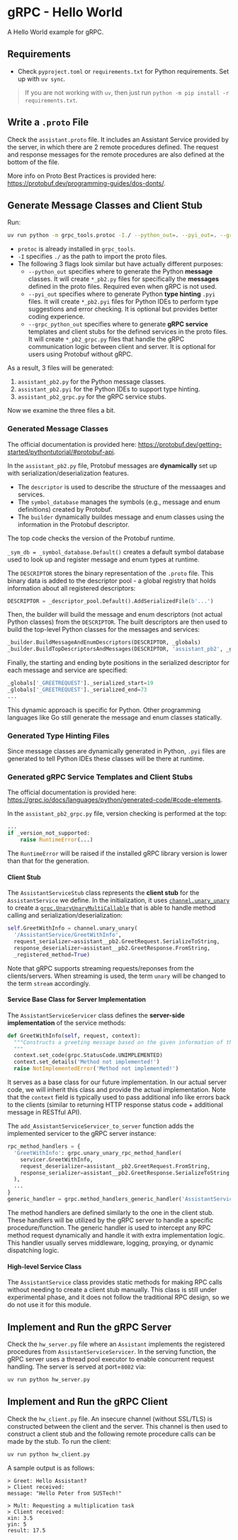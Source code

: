 # gRPC - Hello World
A Hello World example for gRPC.

## Requirements
- Check `pyproject.toml` or `requirements.txt` for Python requirements. Set up with `uv sync`.

> If you are not working with `uv`, then just run `python -m pip install -r requirements.txt`.

## Write a `.proto` File
Check the `assistant.proto` file. It includes an Assistant Service provided by the server, in which there are 2 remote procedures defined. The request and response messages for the remote procedures are also defined at the bottom of the file.

More info on Proto Best Practices is provided here: https://protobuf.dev/programming-guides/dos-donts/.

## Generate Message Classes and Client Stub
Run:

```bash
uv run python -m grpc_tools.protoc -I./ --python_out=. --pyi_out=. --grpc_python_out=. assistant.proto
```

- `protoc` is already installed in `grpc_tools`.
- `-I` specifies `./` as the path to import the proto files.
- The following 3 flags look similar but have actually different purposes:
  - `--python_out` specifies where to generate the Python **message** classes. It will create `*_pb2.py` files for specifically the **messages** defined in the proto files. Required even when gRPC is not used.
  - `--pyi_out` specifies where to generate Python **type hinting** `.pyi` files. It will create `*_pb2.pyi` files for Python IDEs to perform type suggestions and error checking. It is optional but provides better coding experience.
  - `--grpc_python_out` specifies where to generate **gRPC service** templates and client stubs for the defined services in the proto files. It will create `*_pb2_grpc.py` files that handle the gRPC communication logic between client and server. It is optional for users using Protobuf without gRPC.

As a result, 3 files will be generated:

1. `assistant_pb2.py` for the Python message classes.
2. `assistant_pb2.pyi` for the Python IDEs to support type hinting.
3. `assistant_pb2_grpc.py` for the gRPC service stubs.

Now we examine the three files a bit.

### Generated Message Classes
The official documentation is provided here: https://protobuf.dev/getting-started/pythontutorial/#protobuf-api.

In the `assistant_pb2.py` file, Protobuf messages are **dynamically** set up with serialization/deserialization features.

- The `descriptor` is used to describe the structure of the messaages and services.
- The `symbol_database` manages the symbols (e.g., message and enum definitions) created by Protobuf.
- The `builder` dynamically buildes message and enum classes using the information in the Protobuf descriptor.

The top code checks the version of the Protobuf runtime.

`_sym_db = _symbol_database.Default()` creates a default symbol database used to look up and register message and enum types at runtime.

The `DESCRIPTOR` stores the binary representation of the `.proto` file. This binary data is added to the descriptor pool - a global registry that holds information about all registered descriptors:
```python
DESCRIPTOR = _descriptor_pool.Default().AddSerializedFile(b'...')
```

Then, the builder will build the message and enum descriptors (not actual Python classes) from the `DESCRIPTOR`. The built descriptors are then used to build the top-level Python classes for the messages and services:
```python
_builder.BuildMessageAndEnumDescriptors(DESCRIPTOR, _globals)
_builder.BuildTopDescriptorsAndMessages(DESCRIPTOR, 'assistant_pb2', _globals)
```

Finally, the starting and ending byte positions in the serialized descriptor for each message and service are specified:
```python
_globals['_GREETREQUEST']._serialized_start=19
_globals['_GREETREQUEST']._serialized_end=73
...
```

This dynamic approach is specific for Python. Other programming languages like Go still generate the message and enum classes statically.

### Generated Type Hinting Files
Since message classes are dynamically generated in Python, `.pyi` files are generated to tell Python IDEs these classes will be there at runtime.

### Generated gRPC Service Templates and Client Stubs
The official documentation is provided here: https://grpc.io/docs/languages/python/generated-code/#code-elements.

In the `assistant_pb2_grpc.py` file, version checking is performed at the top:
```python
...
if _version_not_supported:
    raise RuntimeError(...)
```
The `RuntimeError` will be raised if the installed gRPC library version is lower than that for the generation.

#### Client Stub
The `AssistantServiceStub` class represents the **client stub** for the `AssistantService` we define. In the initialization, it uses [`channel.unary_unary`](https://grpc.github.io/grpc/python/grpc.html#grpc.Channel.unary_unary) to create a [`grpc.UnaryUnaryMultiCallable`](https://grpc.github.io/grpc/python/grpc.html#grpc.UnaryUnaryMultiCallable) that is able to handle method calling and serialization/deserialization:
```python
self.GreetWithInfo = channel.unary_unary(
  '/AssistantService/GreetWithInfo',
  request_serializer=assistant__pb2.GreetRequest.SerializeToString,
  response_deserializer=assistant__pb2.GreetResponse.FromString,
  _registered_method=True)
```
Note that gRPC supports streaming requests/reponses from the clients/servers. When streaming is used, the term `unary` will be changed to the term `stream` accordingly.

#### Service Base Class for Server Implementation

The `AssistantServiceServicer` class defines the **server-side implementation** of the service methods:
```python
def GreetWithInfo(self, request, context):
  """Constructs a greeting message based on the given information of the user.
  """
  context.set_code(grpc.StatusCode.UNIMPLEMENTED)
  context.set_details('Method not implemented!')
  raise NotImplementedError('Method not implemented!')
```
It serves as a base class for our future implementation. In our actual server code, we will inherit this class and provide the actual implementation. Note that the `context` field is typically used to pass additional info like errors back to the clients (similar to returning HTTP response status code + additional message in RESTful API).

The `add_AssistantServiceServicer_to_server` function adds the implemented servicer to the gRPC server instance:
```python
rpc_method_handlers = {
  'GreetWithInfo': grpc.unary_unary_rpc_method_handler(
    servicer.GreetWithInfo,
    request_deserializer=assistant__pb2.GreetRequest.FromString,
    response_serializer=assistant__pb2.GreetResponse.SerializeToString,
  ),
  ...
}
generic_handler = grpc.method_handlers_generic_handler('AssistantService', rpc_method_handlers)
```
The method handlers are defined similarly to the one in the client stub. These handlers will be utilized by the gRPC server to handle a specific procedure/function. The generic handler is used to intercept any RPC method request dynamically and handle it with extra implementation logic. This handler usually serves middleware, logging, proxying, or dynamic dispatching logic.

#### High-level Service Class
The `AssistantService` class provides static methods for making RPC calls without needing to create a client stub manually. This class is still under experimental phase, and it does not follow the traditional RPC design, so we do not use it for this module.

## Implement and Run the gRPC Server
Check the `hw_server.py` file where an `Assistant` implements the registered procedures from `AssistantServiceServicer`. In the serving function, the gRPC server uses a thread pool executor to enable concurrent request handling. The server is served at port=`8082` via:
```bash
uv run python hw_server.py
```

## Implement and Run the gRPC Client
Check the `hw_client.py` file. An insecure channel (without SSL/TLS) is constructed between the client and the server. This channel is then used to construct a client stub and the following remote procedure calls can be made by the stub. To run the client:
```bash
uv run python hw_client.py
```

A sample output is as follows:
```text
> Greet: Hello Assistant?
> Client received:
message: "Hello Peter from SUSTech!"

> Mult: Requesting a multiplication task
> Client received:
xin: 3.5
yin: 5
result: 17.5
```
